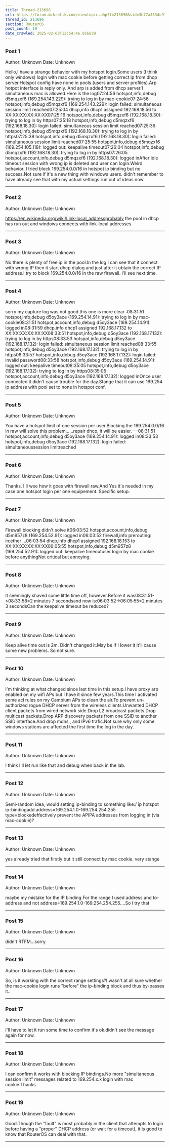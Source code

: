 ```yaml
---
title: Thread-213696
url: https://forum.mikrotik.com/viewtopic.php?t=213696&sid=3b77a3334c914448dbbc02bfdff4c3aa
thread_id: 213696
section: RouterOS
post_count: 19
date_crawled: 2025-02-03T12:54:46.856839
---
```


### Post 1
Author: Unknown
Date: Unknown

Hello,I have a strange behavior with my hotspot login.Some users (I think only windows) login with mac cookie before getting correct ip from dhcp server.Hotspot config have none in pools (users and server profiles).Arp hotpot interface is reply only. And arp is added from dhcp server.1 simultaneous mac is allowed.Here is the log07:24:56 hotspot,info,debug d5mqzxf6 (169.254.143.229): trying to log in by mac-cookie07:24:56 hotspot,info,debug d5mqzxf6 (169.254.143.229): login failed: simultaneous session limit reached07:25:04 dhcp,info dhcp1 assigned 192.168.18.56 to XX:XX:XX:XX:XX:XX07:25:16 hotspot,info,debug d5mqzxf6 (192.168.18.30): trying to log in by https07:25:18 hotspot,info,debug d5mqzxf6 (192.168.18.30): login failed: simultaneous session limit reached07:25:36 hotspot,info,debug d5mqzxf6 (192.168.18.30): trying to log in by https07:25:38 hotspot,info,debug d5mqzxf6 (192.168.18.30): login failed: simultaneous session limit reached07:25:55 hotspot,info,debug d5mqzxf6 (169.254.105.118): logged out: keepalive timeout07:26:04 hotspot,info,debug d5mqzxf6 (192.168.18.30): trying to log in by https07:26:05 hotspot,account,info,debug d5mqzxf6 (192.168.18.30): logged inAfter idle timeout session with wrong ip is deleted and user can login.Weird behavior..I tried block 169.254.0.0/16 in hotspot ip binding but no success.Not sure if it's a new thing with windows users. didn't remember to have already see that with my actual settings.run out of ideas now

---
### Post 2
Author: Unknown
Date: Unknown

https://en.wikipedia.org/wiki/Link-local_addressprobably the pool in dhcp has run out and windows connects with link-local addresses

---
### Post 3
Author: Unknown
Date: Unknown

No there is plenty of free ip in the pool.In the log I can see that it connect with wrong IP then it start dhcp dialog and just after it obtain the correct IP address.I try to block 169.254.0.0/16 in the raw firewall. i'll see next time.

---
### Post 4
Author: Unknown
Date: Unknown

sorry my capture log was not good.this one is more clear :08:31:51 hotspot,info,debug d5oy3ace (169.254.14.91): trying to log in by mac-cookie08:31:51 hotspot,account,info,debug d5oy3ace (169.254.14.91): logged in08:31:59 dhcp,info dhcp1 assigned 192.168.17.132 to XX:XX:XX:XX:XX:XX08:33:51 hotspot,info,debug d5oy3ace (192.168.17.132): trying to log in by https08:33:53 hotspot,info,debug d5oy3ace (192.168.17.132): login failed: simultaneous session limit reached08:33:55 hotspot,info,debug d5oy3ace (192.168.17.132): trying to log in by https08:33:57 hotspot,info,debug d5oy3ace (192.168.17.132): login failed: invalid password08:33:58 hotspot,info,debug d5oy3ace (169.254.14.91): logged out: keepalive timeout08:35:05 hotspot,info,debug d5oy3ace (192.168.17.132): trying to log in by https08:35:05 hotspot,account,info,debug d5oy3ace (192.168.17.132): logged inOnce user connected it didn't cause trouble for the day.Stange that it can use 169.254 ip address with pool set to none in hotspot conf.

---
### Post 5
Author: Unknown
Date: Unknown

You have a hotspot limit of one session per user.Blocking the 169.254.0.0/16 in raw will solve this problem......repair dhcp, it will be easier.---08:31:51 hotspot,account,info,debug d5oy3ace (169.254.14.91): logged in08:33:53 hotspot,info,debug d5oy3ace (192.168.17.132): login failed: simultaneoussession limitreached

---
### Post 6
Author: Unknown
Date: Unknown

Thanks. I'll wee how it goes with firewall raw.And Yes it's needed in my case one hotspot login per one equipement. Specific setup.

---
### Post 7
Author: Unknown
Date: Unknown

Firewall blocking didn't solve it06:03:52 hotspot,account,info,debug d5m957z8 (169.254.52.91): logged in06:03:52 firewall,info prerouting: in:ether …06:03:54 dhcp,info dhcp1 assigned 192.168.18.153 to XX:XX:XX:XX:XX:XX06:05:55 hotspot,info,debug d5m957z8 (169.254.52.91): logged out: keepalive timeoutuser login by mac cookie before anythingNot critical but annoying.

---
### Post 8
Author: Unknown
Date: Unknown

It seemingly shaved some little time off, however.Before it was08:31.51->08:33:58=2 minutes 7 secondsand now is:06:03:52->06:05:55=2 minutes 3 secondsCan the keepalive timeout be reduced?

---
### Post 9
Author: Unknown
Date: Unknown

Keep alive time out is 2m. Didn't changed it.May be if I lower it it'll cause some new problems. So not sure.

---
### Post 10
Author: Unknown
Date: Unknown

I'm thinking at what changed since last time in this setup.I have proxy arp enabled on my wifi APs but I have it since few years.This time I activated some acl rules on my Cambium APs to clean the air.To prevent un-authorized rogue DHCP server from the wireless clients.Unwanted DHCP client packets from wired network side.Drop L2 broadcast packets.Drop multicast packets.Drop ARP discovery packets from one SSID to another SSID interface.And drop mdns , and IPv6 trafic.Not sure why only some windows stations are affected the first time the log in the day.

---
### Post 11
Author: Unknown
Date: Unknown

I think I'll let run like that and debug when back in the lab.

---
### Post 12
Author: Unknown
Date: Unknown

Semi-random idea, would setting ip-binding to something like:/ ip hotspot ip-bindingadd address=169.254.1.0-169.254.254.255 type=blockedeffectively prevent the APIPA addresses from logging in (via mac-cookie)?

---
### Post 13
Author: Unknown
Date: Unknown

yes already tried that firstly but it still connect by mac cookie. very stange

---
### Post 14
Author: Unknown
Date: Unknown

maybe my mistake for the IP binding.For the range I used address and to-address and not address=169.254.1.0-169.254.254.255....So I try that

---
### Post 15
Author: Unknown
Date: Unknown

didn't RTFM...sorry

---
### Post 16
Author: Unknown
Date: Unknown

So, is it working with the correct range settings?I wasn't at all sure whether the mac-cookie login runs "before" the ip-binding block and thus by-passes it..

---
### Post 17
Author: Unknown
Date: Unknown

I'll have to let it run some time to confirm it's ok.didn't see the message again for now.

---
### Post 18
Author: Unknown
Date: Unknown

I can confirm it works with blocking IP bindings.No more "simultaneous session limit" messages related to 169.254.x.x login with mac cookie.Thanks

---
### Post 19
Author: Unknown
Date: Unknown

Good.Though the "fault" is most probably in the client that attempts to login before having a "proper" DHCP address (or wait for a timeout), it is good to know that RouterOS can deal with that.

---
